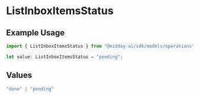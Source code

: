 # ListInboxItemsStatus

## Example Usage

```typescript
import { ListInboxItemsStatus } from "@midday-ai/sdk/models/operations";

let value: ListInboxItemsStatus = "pending";
```

## Values

```typescript
"done" | "pending"
```